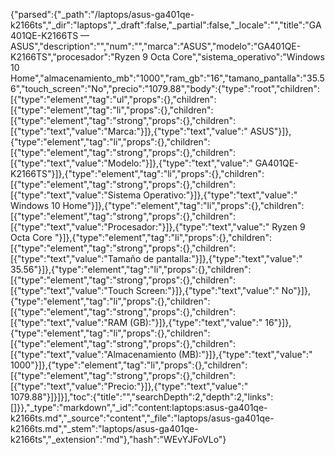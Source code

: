{"parsed":{"_path":"/laptops/asus-ga401qe-k2166ts","_dir":"laptops","_draft":false,"_partial":false,"_locale":"","title":"GA401QE-K2166TS — ASUS","description":"","num":"","marca":"ASUS","modelo":"GA401QE-K2166TS","procesador":"Ryzen 9 Octa Core","sistema_operativo":"Windows 10 Home","almacenamiento_mb":"1000","ram_gb":"16","tamano_pantalla":"35.56","touch_screen":"No","precio":"1079.88","body":{"type":"root","children":[{"type":"element","tag":"ul","props":{},"children":[{"type":"element","tag":"li","props":{},"children":[{"type":"element","tag":"strong","props":{},"children":[{"type":"text","value":"Marca:"}]},{"type":"text","value":" ASUS"}]},{"type":"element","tag":"li","props":{},"children":[{"type":"element","tag":"strong","props":{},"children":[{"type":"text","value":"Modelo:"}]},{"type":"text","value":" GA401QE-K2166TS"}]},{"type":"element","tag":"li","props":{},"children":[{"type":"element","tag":"strong","props":{},"children":[{"type":"text","value":"Sistema Operativo:"}]},{"type":"text","value":" Windows 10 Home"}]},{"type":"element","tag":"li","props":{},"children":[{"type":"element","tag":"strong","props":{},"children":[{"type":"text","value":"Procesador:"}]},{"type":"text","value":" Ryzen 9 Octa Core "}]},{"type":"element","tag":"li","props":{},"children":[{"type":"element","tag":"strong","props":{},"children":[{"type":"text","value":"Tamaño de pantalla:"}]},{"type":"text","value":" 35.56"}]},{"type":"element","tag":"li","props":{},"children":[{"type":"element","tag":"strong","props":{},"children":[{"type":"text","value":"Touch Screen:"}]},{"type":"text","value":" No"}]},{"type":"element","tag":"li","props":{},"children":[{"type":"element","tag":"strong","props":{},"children":[{"type":"text","value":"RAM (GB):"}]},{"type":"text","value":" 16"}]},{"type":"element","tag":"li","props":{},"children":[{"type":"element","tag":"strong","props":{},"children":[{"type":"text","value":"Almacenamiento (MB):"}]},{"type":"text","value":" 1000"}]},{"type":"element","tag":"li","props":{},"children":[{"type":"element","tag":"strong","props":{},"children":[{"type":"text","value":"Precio:"}]},{"type":"text","value":" 1079.88"}]}]}],"toc":{"title":"","searchDepth":2,"depth":2,"links":[]}},"_type":"markdown","_id":"content:laptops:asus-ga401qe-k2166ts.md","_source":"content","_file":"laptops/asus-ga401qe-k2166ts.md","_stem":"laptops/asus-ga401qe-k2166ts","_extension":"md"},"hash":"WEvYJFoVLo"}